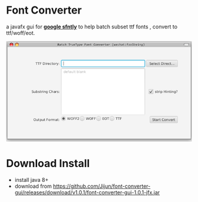 Font Converter
===================

a javafx gui for **[google sfntly](https://github.com/googlei18n/sfntly)** to help batch subset ttf fonts , convert to ttf/woff/eot.

![screenshot](img/screenshot.png)

Download Install
============

* install java 8+
* download from https://github.com/Jijun/font-converter-gui/releases/download/v1.0.1/font-converter-gui-1.0.1-jfx.jar 

